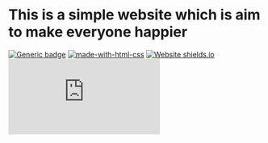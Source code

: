 This is a simple website which is aim to make everyone happier
===

[![Generic badge](https://img.shields.io/badge/Version-v1.0.1-blue.svg)](https://shields.io/)
[![made-with-html-css](https://img.shields.io/badge/Made%20with-HTML/CSS-1f425f.svg)](#)
[![Website shields.io](https://img.shields.io/website-up-down-green-red/http/shields.io.svg)](https://axdelafuen.github.io/)
[![GitHub latest commit](https://badgen.net/github/last-commit/Naereen/Strapdown.js)](https://github.com/axdelafuen/axdelafuen.github.io/commit/)
